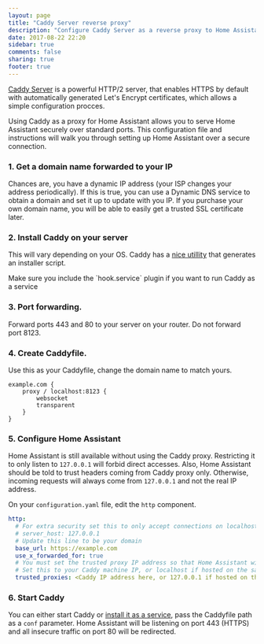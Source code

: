 ```yaml
---
layout: page
title: "Caddy Server reverse proxy"
description: "Configure Caddy Server as a reverse proxy to Home Assistant."
date: 2017-08-22 22:20
sidebar: true
comments: false
sharing: true
footer: true
---
```

[Caddy Server](https://caddyserver.com/) is a powerful HTTP/2 server, that enables HTTPS by default with automatically generated Let's Encrypt certificates, which allows a simple configuration procces.

Using Caddy as a proxy for Home Assistant allows you to serve Home Assistant securely over standard ports. This configuration file and instructions will walk you through setting up Home Assistant over a secure connection.

### 1. Get a domain name forwarded to your IP

Chances are, you have a dynamic IP address (your ISP changes your address periodically). If this is true, you can use a Dynamic DNS service to obtain a domain and set it up to update with you IP. If you purchase your own domain name, you will be able to easily get a trusted SSL certificate later.

### 2. Install Caddy on your server

This will vary depending on your OS. Caddy has a [nice utillity](https://caddyserver.com/download) that generates an installer script.

<p class='note'>
    Make sure you include the `hook.service` plugin if you want to run Caddy as a service
</p>

### 3. Port forwarding.

Forward ports 443 and 80 to your server on your router. Do not forward port 8123.

### 4. Create Caddyfile.

Use this as your Caddyfile, change the domain name to match yours.

```
example.com {
    proxy / localhost:8123 {
        websocket
        transparent
    }
}
```

### 5. Configure Home Assistant

Home Assistant is still available without using the Caddy proxy. Restricting it to only listen to `127.0.0.1` will forbid direct accesses. Also, Home Assistant should be told to trust headers coming from Caddy proxy only. Otherwise, incoming requests will always come from `127.0.0.1` and not the real IP address.

On your `configuration.yaml` file, edit the `http` component.

```yaml
http:
  # For extra security set this to only accept connections on localhost if Caddy is on the same machine
  # server_host: 127.0.0.1
  # Update this line to be your domain
  base_url: https://example.com
  use_x_forwarded_for: true
  # You must set the trusted proxy IP address so that Home Assistant will properly accept connections
  # Set this to your Caddy machine IP, or localhost if hosted on the same machine.
  trusted_proxies: <Caddy IP address here, or 127.0.0.1 if hosted on the same machine>
```

### 6. Start Caddy

You can either start Caddy or [install it as a service](https://github.com/mholt/caddy/wiki/Caddy-as-a-service-examples), pass the Caddyfile path as a `conf` parameter.
Home Assistant will be listening on port 443 (HTTPS) and all insecure traffic on port 80 will be redirected.

